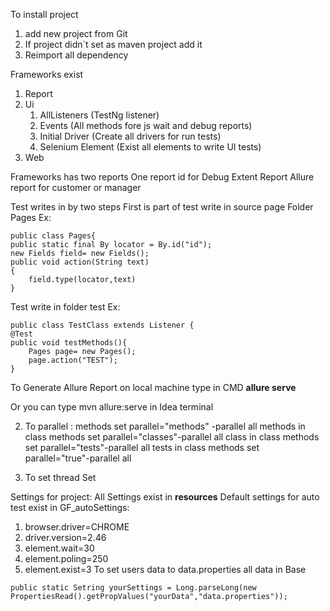 To  install project 
1. add new project  from  Git 
2. If project didn`t set as  maven  project  add it
3. Reimport all dependency 



Frameworks  exist 
 1. Report
 2. Ui
    1. AllListeners (TestNg  listener)
    2. Events (All methods  fore  js wait and  debug reports)
    3. Initial Driver (Create all drivers for run tests)
    3. Selenium Element (Exist all elements to write UI tests)
 3. Web

Frameworks has two reports
One report id for Debug Extent Report
Allure report for customer or manager

Test writes in by two steps
First is part of test write in source page Folder Pages
Ex:

    public class Pages{
    public static final By locator = By.id("id");
    new Fields field= new Fields();
    public void action(String text)
    {
        field.type(locator,text)
    }
Test  write in folder test
Ex:

    public class TestClass extends Listener {
	@Test
	public void testMethods(){
	    Pages page= new Pages();
	    page.action("TEST");
	}
To Generate Allure Report on local machine type in CMD
**allure serve**


Or  you can  type mvn allure:serve  in Idea terminal

    
2. To parallel :
    methods set parallel="methods" -parallel all  methods in class
    methods set parallel="classes"-parallel all  class in class
    methods set parallel="tests"-parallel all  tests in class
    methods set parallel="true"-parallel all 
    
3. To set thread 
 Set  <test name="google" parallel="methods" thread-count="5">
  
  
Settings  for project:
    All Settings exist in **resources**
Default settings  for auto test exist in GF_autoSettings:
   1.  browser.driver=CHROME
   2.  driver.version=2.46
   3.  element.wait=30
   4.  element.poling=250
   5.  element.exist=3
To set users data to data.properties
 all data in  Base 

	public static Setring yourSettings = Long.parseLong(new PropertiesRead().getPropValues("yourData","data.properties"));

